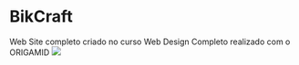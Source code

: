 # BikCraft
Web Site completo criado no curso Web Design Completo realizado com o ORIGAMID
<img src="Bikcraft/img/SharedScreenshot.jpg"/>
